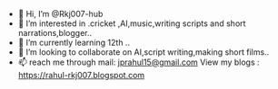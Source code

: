 - 👋 Hi, I’m @Rkj007-hub
- 👀 I’m interested in .cricket ,AI,music,writing scripts and short narrations,blogger..
- 🌱 I’m currently learning 12th ..
- 💞️ I’m looking to collaborate on AI,script writing,making short films..
- 📫  reach me through mail:
           jprahul15@gmail.com
 View my blogs : https://rahul-rkj007.blogspot.com

<!---
Rkj007-hub/Rkj007-hub is a ✨ special ✨ repository becase its `README.md` (this file) appears on your GitHub profile.
You can click the Preview link to take a look at your changes.
--->
